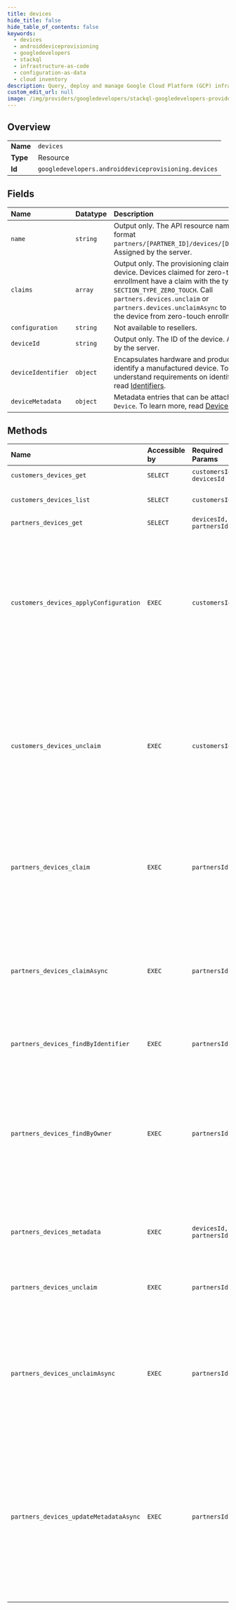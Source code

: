 ```yaml
---
title: devices
hide_title: false
hide_table_of_contents: false
keywords:
  - devices
  - androiddeviceprovisioning
  - googledevelopers    
  - stackql
  - infrastructure-as-code
  - configuration-as-data
  - cloud inventory
description: Query, deploy and manage Google Cloud Platform (GCP) infrastructure and resources using SQL
custom_edit_url: null
image: /img/providers/googledevelopers/stackql-googledevelopers-provider-featured-image.png
---
```

  
    

## Overview
<table><tbody>
<tr><td><b>Name</b></td><td><code>devices</code></td></tr>
<tr><td><b>Type</b></td><td>Resource</td></tr>
<tr><td><b>Id</b></td><td><code>googledevelopers.androiddeviceprovisioning.devices</code></td></tr>
</tbody></table>

## Fields
| Name | Datatype | Description |
|:-----|:---------|:------------|
| `name` | `string` | Output only. The API resource name in the format `partners/[PARTNER_ID]/devices/[DEVICE_ID]`. Assigned by the server. |
| `claims` | `array` | Output only. The provisioning claims for a device. Devices claimed for zero-touch enrollment have a claim with the type `SECTION_TYPE_ZERO_TOUCH`. Call `partners.devices.unclaim` or `partners.devices.unclaimAsync` to remove the device from zero-touch enrollment. |
| `configuration` | `string` | Not available to resellers. |
| `deviceId` | `string` | Output only. The ID of the device. Assigned by the server. |
| `deviceIdentifier` | `object` | Encapsulates hardware and product IDs to identify a manufactured device. To understand requirements on identifier sets, read [Identifiers](https://developers.google.com/zero-touch/guides/identifiers). |
| `deviceMetadata` | `object` | Metadata entries that can be attached to a `Device`. To learn more, read [Device metadata](https://developers.google.com/zero-touch/guides/metadata). |
## Methods
| Name | Accessible by | Required Params | Description |
|:-----|:--------------|:----------------|:------------|
| `customers_devices_get` | `SELECT` | `customersId, devicesId` | Gets the details of a device. |
| `customers_devices_list` | `SELECT` | `customersId` | Lists a customer's devices. |
| `partners_devices_get` | `SELECT` | `devicesId, partnersId` | Gets a device. |
| `customers_devices_applyConfiguration` | `EXEC` | `customersId` | Applies a Configuration to the device to register the device for zero-touch enrollment. After applying a configuration to a device, the device automatically provisions itself on first boot, or next factory reset. |
| `customers_devices_unclaim` | `EXEC` | `customersId` | Unclaims a device from a customer and removes it from zero-touch enrollment. After removing a device, a customer must contact their reseller to register the device into zero-touch enrollment again. |
| `partners_devices_claim` | `EXEC` | `partnersId` | Claims a device for a customer and adds it to zero-touch enrollment. If the device is already claimed by another customer, the call returns an error. |
| `partners_devices_claimAsync` | `EXEC` | `partnersId` | Claims a batch of devices for a customer asynchronously. Adds the devices to zero-touch enrollment. To learn more, read [Long‑running batch operations](/zero-touch/guides/how-it-works#operations). |
| `partners_devices_findByIdentifier` | `EXEC` | `partnersId` | Finds devices by hardware identifiers, such as IMEI. |
| `partners_devices_findByOwner` | `EXEC` | `partnersId` | Finds devices claimed for customers. The results only contain devices registered to the reseller that's identified by the `partnerId` argument. The customer's devices purchased from other resellers don't appear in the results. |
| `partners_devices_metadata` | `EXEC` | `devicesId, partnersId` | Updates reseller metadata associated with the device. Android devices only. |
| `partners_devices_unclaim` | `EXEC` | `partnersId` | Unclaims a device from a customer and removes it from zero-touch enrollment. |
| `partners_devices_unclaimAsync` | `EXEC` | `partnersId` | Unclaims a batch of devices for a customer asynchronously. Removes the devices from zero-touch enrollment. To learn more, read [Long‑running batch operations](/zero-touch/guides/how-it-works#operations). |
| `partners_devices_updateMetadataAsync` | `EXEC` | `partnersId` | Updates the reseller metadata attached to a batch of devices. This method updates devices asynchronously and returns an `Operation` that can be used to track progress. Read [Long‑running batch operations](/zero-touch/guides/how-it-works#operations). Android Devices only. |
